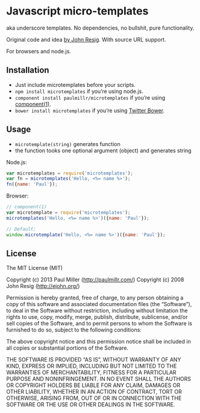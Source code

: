 # Javascript micro-templates

aka underscore templates. No dependencies, no bullshit, pure functionality.

Original code and idea [by John Resig](http://ejohn.org/blog/javascript-micro-templating/). With source URL support.

For browsers and node.js.

## Installation
* Just include microtemplates before your scripts.
* `npm install microtemplates` if you’re using node.js.
* `component install paulmillr/microtemplates` if you’re using [component(1)](https://github.com/component/component).
* `bower install microtemplates` if you’re using [Twitter Bower](http://bower.io).

## Usage

* `microtemplate(string)` generates function
* the function tooks one optional argument (object) and generates string

Node.js:

```javascript
var microtemplates = require('microtemplates');
var fn = microtemplates('Hello, <%= name %>');
fn({name: 'Paul'});
```

Browser:

```javascript
// component(1)
var microtemplate = require('microtemplates');
microtemplates('Hello, <%= name %>')({name: 'Paul'});

// Default:
window.microtemplate('Hello, <%= name %>')({name: 'Paul'});
```

## License

The MIT License (MIT)

Copyright (c) 2013 Paul Miller (http://paulmillr.com/)
Copyright (c) 2008 John Resig (http://ejohn.org/)

Permission is hereby granted, free of charge, to any person obtaining a copy
of this software and associated documentation files (the “Software”), to deal
in the Software without restriction, including without limitation the rights
to use, copy, modify, merge, publish, distribute, sublicense, and/or sell
copies of the Software, and to permit persons to whom the Software is
furnished to do so, subject to the following conditions:

The above copyright notice and this permission notice shall be included in
all copies or substantial portions of the Software.

THE SOFTWARE IS PROVIDED “AS IS”, WITHOUT WARRANTY OF ANY KIND, EXPRESS OR
IMPLIED, INCLUDING BUT NOT LIMITED TO THE WARRANTIES OF MERCHANTABILITY,
FITNESS FOR A PARTICULAR PURPOSE AND NONINFRINGEMENT. IN NO EVENT SHALL THE
AUTHORS OR COPYRIGHT HOLDERS BE LIABLE FOR ANY CLAIM, DAMAGES OR OTHER
LIABILITY, WHETHER IN AN ACTION OF CONTRACT, TORT OR OTHERWISE, ARISING FROM,
OUT OF OR IN CONNECTION WITH THE SOFTWARE OR THE USE OR OTHER DEALINGS IN
THE SOFTWARE.
